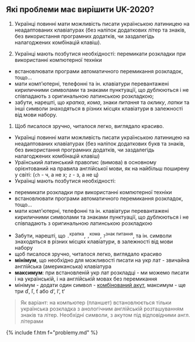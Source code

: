 ## Які проблеми має вирішити UK-2020?

1. Українці повинні мати можливість писати українською латиницею на неадаптованих клавіатурах (без наліпок додаткових літер та знаків, без використання програмних додатків, чи заздалегідь налагоджених комбінацій клавіш).

1. Українці мають позбутися необхідності:
 перемикати розкладки при використанні компютерної техніки
- встановлювати програми автоматичного перемикання розкладок, тощо...
- мати комп’ютерні, телефонні та ін. клавіатури перевантажені кириличними символами та знаками пунктуації, що дублюються і не співпадають з оригинальною латинською розкладкою;
- забути, нарешті, що _крапка_, _кома_, знаки _питання_ та _оклику_, _лапки_ та інші символи знаходяться в різних місцях клавіатури в залежності від мови набору.

1. Щоб писалося зручно, читалося легко, виглядало красиво.



  - Українці повинні мати можливість писати українською латиницею на неадаптованих клавіатурах (без наліпок додаткових букв та знаків, без використання програмних додатків, чи заздалегідь налагоджених комбінацій клавіш)
  - Ураїнський латинський правопис (вимова) в основному орієнтований на правила англійської мови, як на найбільш поширену у світі: (`ch` - ч, а не х; `z` - з, а не ц)
  - Українці мають позбутися необхідності:
  * перемикати розкладки при використанні компютерної техніки
  * встановлювати програми автоматичного перемикання розкладок, тощо...
  * мати комп’ютерні, телефонні та ін. клавіатури перевантажені кириличними символами та знаками пунктуації, що дублюються і не співпадають з оригинальною латинською розкладкою
  - Забути, нарешті, що `.`<sup>крапка</sup>, `,`<sup>кома</sup>, `?`<sup>знак питання</sup>, та ін. символи знаходяться в різних місцях клавіатури, в залежності від мови набору
  - щоб писалося зручно, читалося легко, виглядало красиво
  - **мінімум**, що необхідно для можливості писати на укр лат - звичайна англійська (американська) клавіатура
  - **максимум**: при встановленій укр лат розкладці - ми можемо писати і на українській, і на англійській мовах без перемикання
  - мінімум - додати один символ - [комбінований акут](.latynka2020/combining_acute_accent), максимум - ще три ď, ľ, ť або d‘, l‘, t‘

> Як варіант: на компьютер (планшет) встановлюється тільки українська розкладка з анологічним англійській розташуванням знаків та літер. Необхідні символи, з акутом під відповідними англ. літерами

{% include f.htm f="problemy.md" %}
